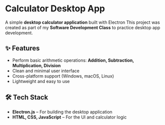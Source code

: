 # Calculator Desktop App  

A simple **desktop calculator application** built with Electron
This project was created as part of my **Software Development Class** to practice desktop app development.  


## ✨ Features  
- Perform basic arithmetic operations: **Addition, Subtraction, Multiplication, Division**  
- Clean and minimal user interface  
- Cross-platform support (Windows, macOS, Linux)  
- Lightweight and easy to use  


## 🛠️ Tech Stack  
- **Electron.js** – For building the desktop application  
- **HTML, CSS, JavaScript** – For the UI and calculator logic  


